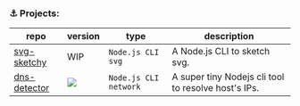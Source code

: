 



### ⚓ Projects: 

|repo|version|type|description|
|-----|-----|-----|----|
[svg-sketchy](https://github.com/sun0day/svg-sketchy) | WIP |`Node.js CLI` `svg`| A Node.js CLI to sketch svg.
|[dns-detector](https://github.com/sun0day/dns-detector)| <img src="https://img.shields.io/npm/v/dns-detector"> | `Node.js CLI` `network` |A super tiny Nodejs cli tool to resolve host's IPs.



#### 



#### 





<!--#### Chrome extension

- [happy-chrome-extension](https://github.com/sun0day/happy-chrome-extension): A mono repo to improve the Chrome extension DX.

#### Code analysis

- [easy-ast](https://github.com/rust-redo/easy-ast): Fast APIs for scanning and transforming js-ast.  

-->


<br />




<!--
**sun0day/sun0day** is a ✨ _special_ ✨ repository because its `README.md` (this file) appears on your GitHub profile.

Here are some ideas to get you started:

- 🔭 I’m currently working on ...
- 🌱 I’m currently learning ...
- 👯 I’m looking to collaborate on ...
- 🤔 I’m looking for help with ...
- 💬 Ask me about ...
- 📫 How to reach me: ...
- 😄 Pronouns: ...
- ⚡ Fun fact: ...
-->
